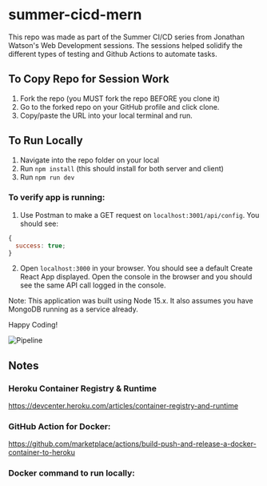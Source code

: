 # summer-cicd-mern

This repo was made as part of the Summer CI/CD series from Jonathan Watson's Web Development sessions. The sessions helped solidify the different types of testing and Github Actions to automate tasks.

## To Copy Repo for Session Work

1. Fork the repo (you MUST fork the repo BEFORE you clone it)
2. Go to the forked repo on your GitHub profile and click clone.
3. Copy/paste the URL into your local terminal and run.

## To Run Locally

1. Navigate into the repo folder on your local
2. Run `npm install` (this should install for both server and client)
3. Run `npm run dev`

### To verify app is running:

1. Use Postman to make a GET request on `localhost:3001/api/config`. You should see:

```javascript
{
  success: true;
}
```

2. Open `localhost:3000` in your browser. You should see a default Create React App displayed. Open the console in the browser and you should see the same API call logged in the console.

Note: This application was built using Node 15.x. It also assumes you have MongoDB running as a service already.

Happy Coding!

![Pipeline](https://media.giphy.com/media/0cN8cSVPSGD8jcl4iS/giphy.gif)

## Notes

### Heroku Container Registry & Runtime

https://devcenter.heroku.com/articles/container-registry-and-runtime

### GitHub Action for Docker:

https://github.com/marketplace/actions/build-push-and-release-a-docker-container-to-heroku

### Docker command to run locally:
